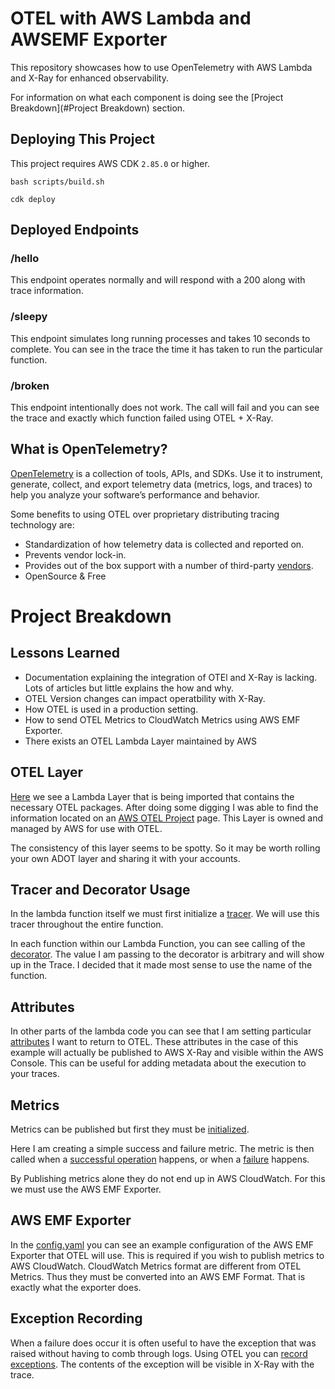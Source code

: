 # OTEL with AWS Lambda and AWSEMF Exporter

This repository showcases how to use OpenTelemetry with AWS Lambda and X-Ray for enhanced observability.

For information on what each component is doing see the [Project Breakdown](#Project Breakdown) section.

## Deploying This Project

This project requires AWS CDK `2.85.0` or higher. 

```bash scripts/build.sh```

```cdk deploy```

## Deployed Endpoints

### /hello
This endpoint operates normally and will respond with a 200 along with trace information.

### /sleepy
This endpoint simulates long running processes and takes 10 seconds to complete. You can 
see in the trace the time it has taken to run the particular function.

### /broken
This endpoint intentionally does not work. The call will fail and you can see the trace and exactly which 
function failed using OTEL + X-Ray. 

## What is OpenTelemetry?

[OpenTelemetry](https://opentelemetry.io/) is a collection of tools, APIs, and SDKs. Use it to instrument, generate, collect, and export telemetry data (metrics, logs, and traces) to help you analyze your software’s performance and behavior.

Some benefits to using OTEL over proprietary distributing tracing technology are:

- Standardization of how telemetry data is collected and reported on.
- Prevents vendor lock-in. 
- Provides out of the box support with a number of third-party [vendors](https://opentelemetry.io/ecosystem/vendors/).
- OpenSource & Free

# Project Breakdown

## Lessons Learned

- Documentation explaining the integration of OTEl and X-Ray is lacking. Lots of articles but little explains the how and why.
- OTEL Version changes can impact operatbility with X-Ray.
- How OTEL is used in a production setting.
- How to send OTEL Metrics to CloudWatch Metrics using AWS EMF Exporter.
- There exists an OTEL Lambda Layer maintained by AWS

## OTEL Layer

[Here](./infrastructure/spenco.py#L91) we see a Lambda Layer that is being imported that contains the necessary OTEL packages.
After doing some digging I was able to find the information located on an [AWS OTEL Project](https://aws-otel.github.io/docs/getting-started/lambda/lambda-python) page.
This Layer is owned and managed by AWS for use with OTEL. 

The consistency of this layer seems to be spotty. So it may be worth rolling your own ADOT layer and sharing it with your accounts. 

## Tracer and Decorator Usage

In the lambda function itself we must first initialize a [tracer](./lib/lambda_code/spenco/spenco.py#L7).
We will use this tracer throughout the entire function. 

In each function within our Lambda Function, you can see calling of the [decorator](./lib/lambda_code/spenco/spenco.py#L18).
The value I am passing to the decorator is arbitrary and will show up in the Trace. I decided that it made
most sense to use the name of the function. 

## Attributes

In other parts of the lambda code you can see that I am setting particular [attributes](./lib/lambda_code/spenco/spenco.py#L72) I want to return to OTEL. 
These attributes in the case of this example will actually be published to AWS X-Ray and visible within the AWS Console. 
This can be useful for adding metadata about the execution to your traces. 

## Metrics

Metrics can be published but first they must be [initialized](./lib/lambda_code/spenco/spenco.py#L8-L15). 

Here I am creating a simple success and failure metric. The metric is then called when a [successful operation](./lib/lambda_code/spenco/spenco.py#L85) happens, or when a [failure](./lib/lambda_code/spenco/spenco.py#L97)
happens. 

By Publishing metrics alone they do not end up in AWS CloudWatch. For this we must use the AWS EMF Exporter.

## AWS EMF Exporter

In the [config.yaml](./lib/config.yaml#L10-L19) you can see an example configuration of the AWS EMF Exporter that OTEL will use. 
This is required if you wish to publish metrics to AWS CloudWatch. CloudWatch Metrics format are different from OTEL Metrics. 
Thus they must be converted into an AWS EMF Format. That is exactly what the exporter does. 

## Exception Recording

When a failure does occur it is often useful to have the exception that was raised without having to comb through logs.
Using OTEL you can [record exceptions](./lib/lambda_code/spenco/spenco.py#L98). The contents of the exception will be visible in 
X-Ray with the trace.